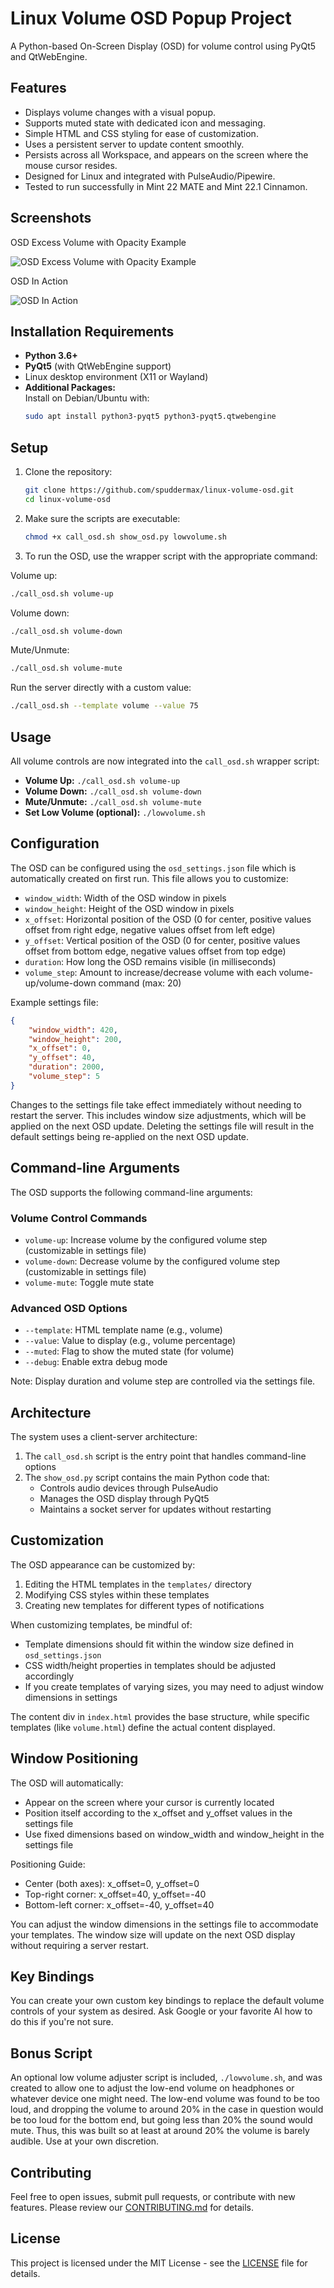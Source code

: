 # Linux Volume OSD Popup Project

A Python-based On-Screen Display (OSD) for volume control using PyQt5 and QtWebEngine.

## Features

- Displays volume changes with a visual popup.
- Supports muted state with dedicated icon and messaging.
- Simple HTML and CSS styling for ease of customization.
- Uses a persistent server to update content smoothly.
- Persists across all Workspace, and appears on the screen where the mouse cursor resides.
- Designed for Linux and integrated with PulseAudio/Pipewire.
- Tested to run successfully in Mint 22 MATE and Mint 22.1 Cinnamon.

## Screenshots

OSD Excess Volume with Opacity Example

![OSD Excess Volume with Opacity Example](screenshots/osd_130.png)

OSD In Action

![OSD In Action](screenshots/osd_example.gif)

## Installation Requirements

- **Python 3.6+**
- **PyQt5** (with QtWebEngine support)
- Linux desktop environment (X11 or Wayland)
- **Additional Packages:**  
  Install on Debian/Ubuntu with:
  ```bash
  sudo apt install python3-pyqt5 python3-pyqt5.qtwebengine
  ```


## Setup

1. Clone the repository:
   ```bash
   git clone https://github.com/spuddermax/linux-volume-osd.git
   cd linux-volume-osd
   ```

2. Make sure the scripts are executable:
   ```bash
   chmod +x call_osd.sh show_osd.py lowvolume.sh
   ```

3. To run the OSD, use the wrapper script with the appropriate command:

Volume up:
   ```bash
   ./call_osd.sh volume-up
   ```

Volume down:
   ```bash
   ./call_osd.sh volume-down
   ```

Mute/Unmute:
   ```bash
   ./call_osd.sh volume-mute
   ```

Run the server directly with a custom value:
   ```bash
   ./call_osd.sh --template volume --value 75
   ```

## Usage

All volume controls are now integrated into the `call_osd.sh` wrapper script:

- **Volume Up:** `./call_osd.sh volume-up`  
- **Volume Down:** `./call_osd.sh volume-down`  
- **Mute/Unmute:** `./call_osd.sh volume-mute`  
- **Set Low Volume (optional):** `./lowvolume.sh`  

## Configuration

The OSD can be configured using the `osd_settings.json` file which is automatically created on first run. This file allows you to customize:

- `window_width`: Width of the OSD window in pixels
- `window_height`: Height of the OSD window in pixels
- `x_offset`: Horizontal position of the OSD (0 for center, positive values offset from right edge, negative values offset from left edge)
- `y_offset`: Vertical position of the OSD (0 for center, positive values offset from bottom edge, negative values offset from top edge)
- `duration`: How long the OSD remains visible (in milliseconds)
- `volume_step`: Amount to increase/decrease volume with each volume-up/volume-down command (max: 20)

Example settings file:
```json
{
    "window_width": 420,
    "window_height": 200,
    "x_offset": 0,
    "y_offset": 40,
    "duration": 2000,
    "volume_step": 5
}
```

Changes to the settings file take effect immediately without needing to restart the server. This includes window size adjustments, which will be applied on the next OSD update. Deleting the settings file will result in the default settings being re-applied on the next OSD update.

## Command-line Arguments

The OSD supports the following command-line arguments:

### Volume Control Commands
- `volume-up`: Increase volume by the configured volume step (customizable in settings file)
- `volume-down`: Decrease volume by the configured volume step (customizable in settings file)
- `volume-mute`: Toggle mute state

### Advanced OSD Options
- `--template`: HTML template name (e.g., volume)
- `--value`: Value to display (e.g., volume percentage)
- `--muted`: Flag to show the muted state (for volume)
- `--debug`: Enable extra debug mode

Note: Display duration and volume step are controlled via the settings file.

## Architecture

The system uses a client-server architecture:

1. The `call_osd.sh` script is the entry point that handles command-line options
2. The `show_osd.py` script contains the main Python code that:
   - Controls audio devices through PulseAudio
   - Manages the OSD display through PyQt5
   - Maintains a socket server for updates without restarting

## Customization

The OSD appearance can be customized by:

1. Editing the HTML templates in the `templates/` directory
2. Modifying CSS styles within these templates
3. Creating new templates for different types of notifications

When customizing templates, be mindful of:
- Template dimensions should fit within the window size defined in `osd_settings.json`
- CSS width/height properties in templates should be adjusted accordingly
- If you create templates of varying sizes, you may need to adjust window dimensions in settings

The content div in `index.html` provides the base structure, while specific templates (like `volume.html`) define the actual content displayed.

## Window Positioning

The OSD will automatically:
- Appear on the screen where your cursor is currently located
- Position itself according to the x_offset and y_offset values in the settings file
- Use fixed dimensions based on window_width and window_height in the settings file

Positioning Guide:
- Center (both axes): x_offset=0, y_offset=0
- Top-right corner: x_offset=40, y_offset=-40
- Bottom-left corner: x_offset=-40, y_offset=40

You can adjust the window dimensions in the settings file to accommodate your templates. The window size will update on the next OSD display without requiring a server restart.

## Key Bindings

You can create your own custom key bindings to replace the default volume controls of your system as desired.
Ask Google or your favorite AI how to do this if you're not sure.

## Bonus Script

An optional low volume adjuster script is included, `./lowvolume.sh`, and was created to allow one to adjust the
low-end volume on headphones or whatever device one might need. The low-end volume was found to be too loud, and
dropping the volume to around 20% in the case in question would be too loud for the bottom end, but going less
than 20% the sound would mute. Thus, this was built so at least at around 20% the volume is barely audible.
Use at your own discretion.

## Contributing

Feel free to open issues, submit pull requests, or contribute with new features. Please review our [CONTRIBUTING.md](CONTRIBUTING.md) for details.

## License

This project is licensed under the MIT License - see the [LICENSE](LICENSE) file for details.